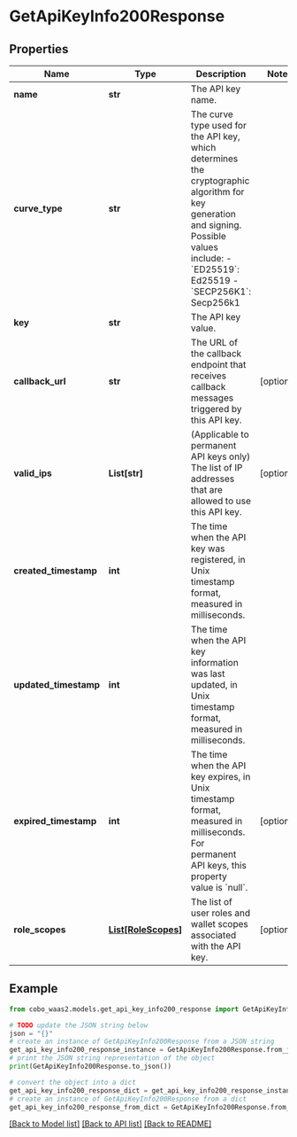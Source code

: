 # GetApiKeyInfo200Response


## Properties

Name | Type | Description | Notes
------------ | ------------- | ------------- | -------------
**name** | **str** | The API key name. | 
**curve_type** | **str** | The curve type used for the API key, which determines the cryptographic algorithm for key generation and signing. Possible values include: - &#x60;ED25519&#x60;: Ed25519 - &#x60;SECP256K1&#x60;: Secp256k1  | 
**key** | **str** | The API key value. | 
**callback_url** | **str** | The URL of the callback endpoint that receives callback messages triggered by this API key. | [optional] 
**valid_ips** | **List[str]** | (Applicable to permanent API keys only) The list of IP addresses that are allowed to use this API key. | [optional] 
**created_timestamp** | **int** | The time when the API key was registered, in Unix timestamp format, measured in milliseconds. | 
**updated_timestamp** | **int** | The time when the API key information was last updated, in Unix timestamp format, measured in milliseconds. | 
**expired_timestamp** | **int** | The time when the API key expires, in Unix timestamp format, measured in milliseconds. For permanent API keys, this property value is &#x60;null&#x60;. | [optional] 
**role_scopes** | [**List[RoleScopes]**](RoleScopes.md) | The list of user roles and wallet scopes associated with the API key. | [optional] 

## Example

```python
from cobo_waas2.models.get_api_key_info200_response import GetApiKeyInfo200Response

# TODO update the JSON string below
json = "{}"
# create an instance of GetApiKeyInfo200Response from a JSON string
get_api_key_info200_response_instance = GetApiKeyInfo200Response.from_json(json)
# print the JSON string representation of the object
print(GetApiKeyInfo200Response.to_json())

# convert the object into a dict
get_api_key_info200_response_dict = get_api_key_info200_response_instance.to_dict()
# create an instance of GetApiKeyInfo200Response from a dict
get_api_key_info200_response_from_dict = GetApiKeyInfo200Response.from_dict(get_api_key_info200_response_dict)
```
[[Back to Model list]](../README.md#documentation-for-models) [[Back to API list]](../README.md#documentation-for-api-endpoints) [[Back to README]](../README.md)


